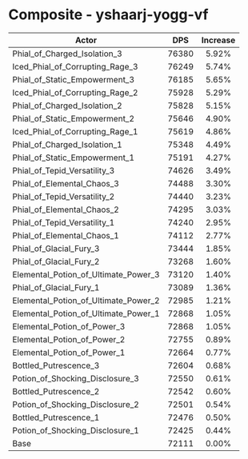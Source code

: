 # Composite - yshaarj-yogg-vf
| Actor | DPS | Increase |
|---|:---:|:---:|
|Phial_of_Charged_Isolation_3|76380|5.92%|
|Iced_Phial_of_Corrupting_Rage_3|76249|5.74%|
|Phial_of_Static_Empowerment_3|76185|5.65%|
|Iced_Phial_of_Corrupting_Rage_2|75928|5.29%|
|Phial_of_Charged_Isolation_2|75828|5.15%|
|Phial_of_Static_Empowerment_2|75646|4.90%|
|Iced_Phial_of_Corrupting_Rage_1|75619|4.86%|
|Phial_of_Charged_Isolation_1|75348|4.49%|
|Phial_of_Static_Empowerment_1|75191|4.27%|
|Phial_of_Tepid_Versatility_3|74626|3.49%|
|Phial_of_Elemental_Chaos_3|74488|3.30%|
|Phial_of_Tepid_Versatility_2|74440|3.23%|
|Phial_of_Elemental_Chaos_2|74295|3.03%|
|Phial_of_Tepid_Versatility_1|74240|2.95%|
|Phial_of_Elemental_Chaos_1|74112|2.77%|
|Phial_of_Glacial_Fury_3|73444|1.85%|
|Phial_of_Glacial_Fury_2|73268|1.60%|
|Elemental_Potion_of_Ultimate_Power_3|73120|1.40%|
|Phial_of_Glacial_Fury_1|73089|1.36%|
|Elemental_Potion_of_Ultimate_Power_2|72985|1.21%|
|Elemental_Potion_of_Ultimate_Power_1|72868|1.05%|
|Elemental_Potion_of_Power_3|72868|1.05%|
|Elemental_Potion_of_Power_2|72755|0.89%|
|Elemental_Potion_of_Power_1|72664|0.77%|
|Bottled_Putrescence_3|72604|0.68%|
|Potion_of_Shocking_Disclosure_3|72550|0.61%|
|Bottled_Putrescence_2|72542|0.60%|
|Potion_of_Shocking_Disclosure_2|72501|0.54%|
|Bottled_Putrescence_1|72476|0.50%|
|Potion_of_Shocking_Disclosure_1|72425|0.44%|
|Base|72111|0.00%|
